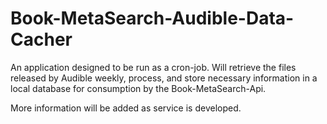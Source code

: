 Book-MetaSearch-Audible-Data-Cacher
===================================

An application designed to be run as a cron-job. Will retrieve the files
released by Audible weekly, process, and store necessary information in
a local database for consumption by the Book-MetaSearch-Api.

More information will be added as service is developed.
